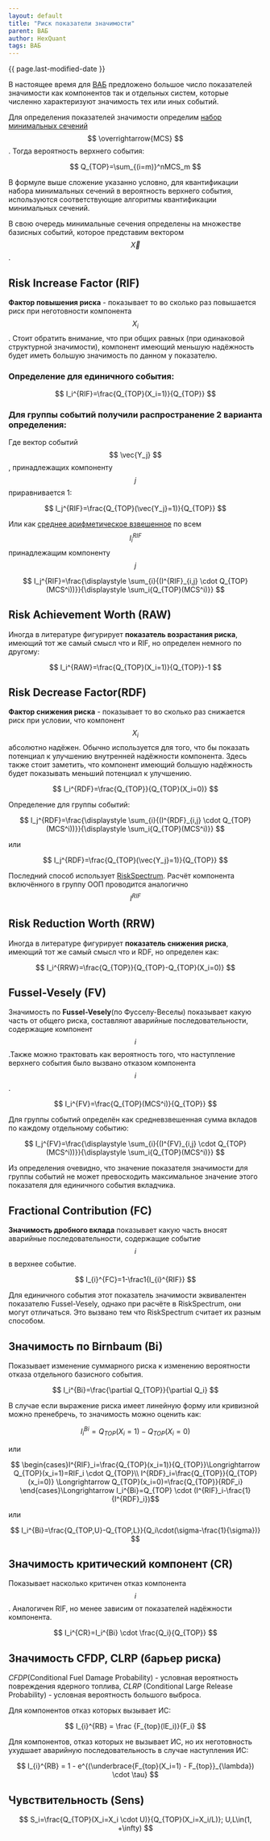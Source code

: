 ```yaml
---
layout: default
title: "Риск показатели значимости"
parent: ВАБ
author: HexQuant
tags: ВАБ
---
```


<!-- Mathjax Support -->
<script type="text/javascript" async
  src="https://cdn.mathjax.org/mathjax/latest/MathJax.js?config=TeX-MML-AM_CHTML">
</script>



{{ page.last-modified-date }}

В настоящее время для [ВАБ](https://en.wikipedia.org/wiki/Probabilistic_risk_assessment) предложено большое число показателей значимости как компонентов так и отдельных систем, которые численно характеризуют значимость тех или иных событий.

Для определения показателей значимости определим [набор минимальных сечений](https://ru.wikipedia.org/wiki/Дизъюнктивная_нормальная_форма) $$ \overrightarrow{MCS} $$. Тогда вероятность верхнего события:

$$ Q_{TOP}=\sum_{(i=m)}^nMCS_m $$

В формуле выше сложение указанно условно, для квантификации набора минимальных сечений в вероятность верхнего события, используются соответствующие алгоритмы квантификации минимальных сечений.

В свою очередь минимальные сечения определены на множестве базисных событий, которое представим вектором $$ \vec{X} $$.

## Risk Increase Factor (RIF)
**Фактор повышения риска** - показывает то во сколько раз повышается риск при неготовности компонента $$ X_i $$. Стоит обратить внимание, что при общих равных (при одинаковой структурной значимости), компонент имеющий меньшую надёжность будет иметь большую значимость по данном у показателю.

### Определение для единичного события:

$$ I_i^{RIF}=\frac{Q_{TOP}(X_i=1)}{Q_{TOP}} $$

### Для группы событий получили распространение 2 варианта определения:

Где вектор событий $$ \vec{Y_j} $$, принадлежащих компоненту $$ j $$ приравнивается 1:

$$ I_j^{RIF}=\frac{Q_{TOP}(\vec{Y_j}=1)}{Q_{TOP}} $$

Или как [среднее арифметическое взвешенное](https://en.wikipedia.org/wiki/Weighted_arithmetic_mean) по всем $$ I^{RIF}_i $$ принадлежащим компоненту $$ j $$ <ref name="NEI 00-04"/>

$$ I_j^{RIF}=\frac{\displaystyle \sum_{i}{(I^{RIF}_{i,j} \cdot Q_{TOP}(MCS^i))}}{\displaystyle \sum_i{Q_{TOP}(MCS^i)}} $$

## Risk Achievement Worth (RAW)
Иногда в литературе фигурирует **показатель возрастания риска**, имеющий тот же самый смысл что и RIF, но определен немного по другому:

$$ I_i^{RAW}=\frac{Q_{TOP}(X_i=1)}{Q_{TOP}}-1 $$

## Risk Decrease Factor(RDF)
**Фактор снижения риска** - показывает то во сколько раз снижается риск при условии, что компонент $$ X_i $$ абсолютно надёжен. Обычно используется для того, что бы показать потенциал к улучшению внутренней надёжности компонента. Здесь также стоит заметить, что компонент имеющий большую надёжность будет показывать меньший потенциал к улучшению.

$$ I_i^{RDF}=\frac{Q_{TOP}}{Q_{TOP}(X_i=0)} $$

Определение для группы событий:

$$ I_j^{RDF}=\frac{\displaystyle \sum_{i}{(I^{RDF}_{i,j} \cdot Q_{TOP}(MCS^i))}}{\displaystyle \sum_i{Q_{TOP}(MCS^i)}} $$

или

$$ I_j^{RDF}=\frac{Q_{TOP}(\vec{Y_j}=1)}{Q_{TOP}} $$

Последний способ использует [RiskSpectrum](https://www.lr.org/en/riskspectrum/). Расчёт компонента включённого в группу ООП проводится аналогично $$ I^{RIF} $$

## Risk Reduction Worth (RRW)
Иногда в литературе фигурирует **показатель снижения риска**, имеющий тот же самый смысл что и RDF, но определен как:

$$ I_i^{RRW}=\frac{Q_{TOP}}{Q_{TOP}-Q_{TOP}(X_i=0)} $$

## Fussel-Vesely (FV)
Значимость по **Fussel-Vesely**(по Фусселу-Веселы) показывает какую часть от общего риска, составляют аварийные последовательности, содержащие компонент $$ i $$.Также можно трактовать как вероятность того, что наступление верхнего события было вызвано отказом компонента $$ i $$.

$$ I_i^{FV}=\frac{Q_{TOP}(MCS^i)}{Q_{TOP}} $$

Для группы событий определён как средневзвешенная сумма вкладов по каждому отдельному событию:

$$ I_j^{FV}=\frac{\displaystyle \sum_{i}{(I^{FV}_{i,j} \cdot Q_{TOP}(MCS^i))}}{\displaystyle \sum_i{Q_{TOP}(MCS^i)}} $$

Из определения очевидно, что значение показателя значимости для группы событий не может превосходить максимальное значение этого показателя для единичного события вкладчика.

## Fractional Contribution (FC)
**Значимость дробного вклада** показывает какую часть вносят аварийные последовательности, содержащие событие $$ i $$ в верхнее событие.

$$ I_{i}^{FC}=1-\frac1{I_{i}^{RIF}} $$

Для единичного события этот показатель значимости эквивалентен показателю Fussel-Vesely, однако при расчёте в RiskSpectrum, они могут отличаться. Это вызвано тем что RiskSpectrum считает их разным способом.<ref name='BNL-114389-2017-BC'/>

## Значимость по Birnbaum (Bi)
Показывает изменение суммарного риска к изменению вероятности отказа отдельного базисного события.

$$ I_i^{Bi}=\frac{\partial Q_{TOP}}{\partial Q_i} $$

В случае если выражение риска имеет линейную форму или кривизной можно пренебречь, то значимость можно оценить как:

$$ I_i^{Bi}=Q_{TOP}(X_i=1)-Q_{TOP}(X_i=0) $$

или

$$
\begin{cases}I^{RIF}_i=\frac{Q_{TOP}(x_i=1)}{Q_{TOP}}\Longrightarrow Q_{TOP}(x_i=1)=RIF_i \cdot Q_{TOP}\\
I^{RDF}_i=\frac{Q_{TOP}}{Q_{TOP}(x_i=0)} \Longrightarrow Q_{TOP}(x_i=0)=\frac{Q_{TOP}}{RDF_i}
\end{cases}\Longrightarrow I_i^{Bi}=Q_{TOP} \cdot (I^{RIF}_i-\frac{1}{I^{RDF}_i})$$

или

$$ I_i^{Bi}=\frac{Q_{TOP,U}-Q_{TOP,L}}{Q_i\cdot(\sigma-\frac{1}{\sigma})} $$

## Значимость критический компонент (CR)
Показывает насколько критичен отказ компонента $$ i $$. Аналогичен RIF, но менее зависим от показателей надёжности компонента.

$$ I_i^{CR}=I_i^{Bi} \cdot \frac{Q_i}{Q_{TOP}} $$

## Значимость CFDP, CLRP (барьер риска)
*CFDP*(Conditional Fuel Damage Probability) - условная вероятность повреждения ядерного топлива, *CLRP* (Conditional Large Release Probability) - условная вероятность большого выброса. 

Для компонентов отказ которых вызывает ИС:

$$ I_{i}^{RB} = \frac {F_{top}(IE_i)}{F_i} $$

Для компонентов, отказ которых не вызывает ИС, но их неготовность ухудшает аварийную последовательность в случае наступления ИС:

$$ I_{i}^{RB} = 1 - e^{(\underbrace{F_{top}(X_i=1) - F_{top}}_{\lambda}) \cdot \tau} $$

## Чувствительность (Sens)

$$ S_i=\frac{Q_{TOP}(X_i=X_i \cdot U)}{Q_{TOP}(X_i=X_i/L)};  U,L\in(1, +\infty) $$
